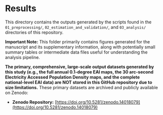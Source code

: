 # Results

This directory contains the outputs generated by the scripts found in the `01_preprocessing/`, `02_estimation_and_validation/`, and `03_analysis/` directories of this repository.

**Important Note:** This folder primarily contains figures generated for the manuscript and its supplementary information, along with potentially small summary tables or intermediate data files useful for understanding the analysis pipeline. 

**The primary, comprehensive, large-scale output datasets generated by this study (e.g., the full annual 0.1-degree EAI maps, the 30 arc-second Electricity Accessed Population Density maps, and the complete national-level EAI data) are NOT stored in this GitHub repository due to size limitations.** These primary datasets are archived and publicly available on Zenodo:

* **Zenodo Repository:** [https://doi.org/10.5281/zenodo.14018079](https://doi.org/10.5281/zenodo.14018079)
